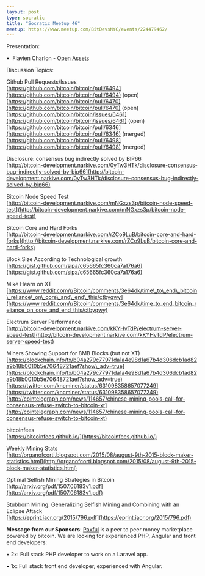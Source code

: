 ```yaml
---
layout: post
type: socratic
title: "Socratic Meetup 46"
meetup: https://www.meetup.com/BitDevsNYC/events/224479462/
---
```


Presentation:

•  Flavien Charlon - [Open Assets](https://github.com/OpenAssets) 

Discussion Topics:

Github Pull Requests/Issues  
[](https://github.com/bitcoin/bitcoin/pull/6494)[https://github.com/bitcoin/bitcoin/pull/6494](https://github.com/bitcoin/bitcoin/pull/6494) (open)  
[](https://github.com/bitcoin/bitcoin/pull/6470)[https://github.com/bitcoin/bitcoin/pull/6470](https://github.com/bitcoin/bitcoin/pull/6470) (open)  
[](https://github.com/bitcoin/bitcoin/issues/6461)[https://github.com/bitcoin/bitcoin/issues/6461](https://github.com/bitcoin/bitcoin/issues/6461) (open)  
[](https://github.com/bitcoin/bitcoin/pull/6346)[https://github.com/bitcoin/bitcoin/pull/6346](https://github.com/bitcoin/bitcoin/pull/6346) (merged)  
[](https://github.com/bitcoin/bitcoin/pull/6498)[https://github.com/bitcoin/bitcoin/pull/6498](https://github.com/bitcoin/bitcoin/pull/6498) (merged)

Disclosure: consensus bug indirectly solved by BIP66  
[](http://bitcoin-development.narkive.com/0yTw3HTk/disclosure-consensus-bug-indirectly-solved-by-bip66)[http://bitcoin-development.narkive.com/0yTw3HTk/disclosure-consensus-bug-indirectly-solved-by-bip66](http://bitcoin-development.narkive.com/0yTw3HTk/disclosure-consensus-bug-indirectly-solved-by-bip66)

Bitcoin Node Speed Test  
[](http://bitcoin-development.narkive.com/mNGxzs3p/bitcoin-node-speed-test)[http://bitcoin-development.narkive.com/mNGxzs3p/bitcoin-node-speed-test](http://bitcoin-development.narkive.com/mNGxzs3p/bitcoin-node-speed-test)

Bitcoin Core and Hard Forks  
[](http://bitcoin-development.narkive.com/rZCo9LuB/bitcoin-core-and-hard-forks)[http://bitcoin-development.narkive.com/rZCo9LuB/bitcoin-core-and-hard-forks](http://bitcoin-development.narkive.com/rZCo9LuB/bitcoin-core-and-hard-forks)

Block Size According to Technological growth  
[](https://gist.github.com/sipa/c65665fc360ca7a176a6)[https://gist.github.com/sipa/c65665fc360ca7a176a6](https://gist.github.com/sipa/c65665fc360ca7a176a6)

Mike Hearn on XT  
[](https://www.reddit.com/r/Bitcoin/comments/3e64dk/time_to_end_bitcoin_reliance_on_core_and_end_this/ctbyqwy)[https://www.reddit.com/r/Bitcoin/comments/3e64dk/time\_to\_end\_bitcoin\_reliance\_on\_core\_and\_end\_this/ctbyqwy](https://www.reddit.com/r/Bitcoin/comments/3e64dk/time_to_end_bitcoin_reliance_on_core_and_end_this/ctbyqwy)

Electrum Server Performance  
[](http://bitcoin-development.narkive.com/kKYHvTdP/electrum-server-speed-test)[http://bitcoin-development.narkive.com/kKYHvTdP/electrum-server-speed-test](http://bitcoin-development.narkive.com/kKYHvTdP/electrum-server-speed-test)

Miners Showing Support for 8MB Blocks (but not XT)  
[](https://blockchain.info/tx/b04a279c77971da1a4e98d1a67b4d306dcb1ad82a9b18b0010b5e70648721aef?show_adv=true)[https://blockchain.info/tx/b04a279c77971da1a4e98d1a67b4d306dcb1ad82a9b18b0010b5e70648721aef?show\_adv=true](https://blockchain.info/tx/b04a279c77971da1a4e98d1a67b4d306dcb1ad82a9b18b0010b5e70648721aef?show_adv=true)  
[](https://twitter.com/kncminer/status/631098358657077249)[https://twitter.com/kncminer/status/631098358657077249](https://twitter.com/kncminer/status/631098358657077249)  
[](http://cointelegraph.com/news/114657/chinese-mining-pools-call-for-consensus-refuse-switch-to-bitcoin-xt)[http://cointelegraph.com/news/114657/chinese-mining-pools-call-for-consensus-refuse-switch-to-bitcoin-xt](http://cointelegraph.com/news/114657/chinese-mining-pools-call-for-consensus-refuse-switch-to-bitcoin-xt)

bitcoinfees  
[](https://bitcoinfees.github.io/)[https://bitcoinfees.github.io/](https://bitcoinfees.github.io/)

Weekly Mining Stats  
[](http://organofcorti.blogspot.com/2015/08/august-9th-2015-block-maker-statistics.html)[http://organofcorti.blogspot.com/2015/08/august-9th-2015-block-maker-statistics.html](http://organofcorti.blogspot.com/2015/08/august-9th-2015-block-maker-statistics.html)

Optimal Selfish Mining Strategies in Bitcoin  
[](http://arxiv.org/pdf/1507.06183v1.pdf)[http://arxiv.org/pdf/1507.06183v1.pdf](http://arxiv.org/pdf/1507.06183v1.pdf)

Stubborn Mining: Generalizing Selfish Mining and Combining with an Eclipse Attack  
[](https://eprint.iacr.org/2015/796.pdf)[https://eprint.iacr.org/2015/796.pdf](https://eprint.iacr.org/2015/796.pdf)

**Message from our Sponsors**: [Paxful](http://paxful.com/) is a peer to peer money marketplace powered by bitcoin. We are looking for experienced PHP, Angular and front end developers:

• 2x: Full stack PHP developer to work on a Laravel app.

• 1x: Full stack front end developer, experienced with Angular.
